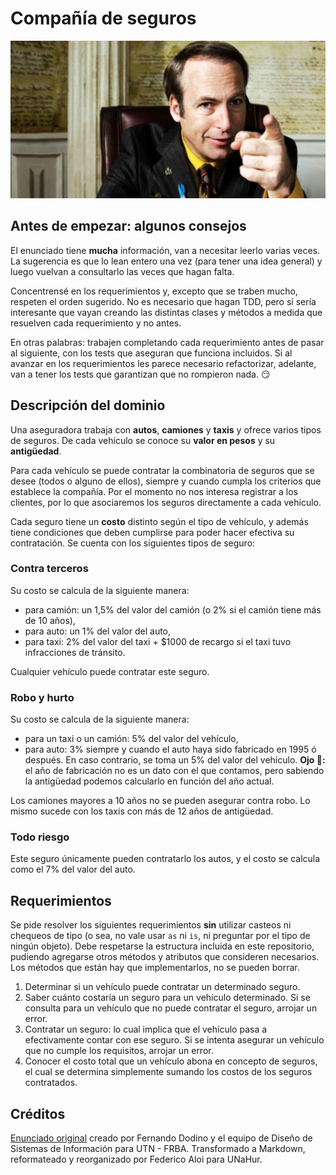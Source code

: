 # Compañía de seguros

![Saul](assets/saul.jpg)

## Antes de empezar: algunos consejos

El enunciado tiene **mucha** información, van a necesitar leerlo varias veces. La sugerencia es que lo lean entero una vez (para tener una idea general) y luego vuelvan a consultarlo las veces que hagan falta.

Concentrensé en los requerimientos y, excepto que se traben mucho, respeten el orden sugerido. No es necesario que hagan TDD, pero sí sería interesante que vayan creando las distintas clases y métodos a medida que resuelven cada requerimiento y no antes. 

En otras palabras: trabajen completando cada requerimiento antes de pasar al siguiente, con los tests que aseguran que funciona incluidos. Si al avanzar en los requerimientos les parece necesario refactorizar, adelante, van a tener los tests que garantizan que no rompieron nada. :smirk: 

## Descripción del dominio

Una aseguradora trabaja con **autos**, **camiones** y **taxis** y ofrece varios tipos de seguros. De cada vehículo se conoce su **valor en pesos** y su **antigüedad**.

Para cada vehículo se puede contratar la combinatoria de seguros que se desee (todos o alguno de ellos), siempre y cuando cumpla los criterios que establece la compañía. Por el momento no nos interesa registrar a los clientes, por lo que asociaremos los seguros directamente a cada vehículo.

Cada seguro tiene un **costo** distinto según el tipo de vehículo, y además tiene condiciones que deben cumplirse para poder hacer efectiva su contratación. Se cuenta con los siguientes tipos de seguro:

### Contra terceros

Su costo se calcula de la siguiente manera:
* para camión: un 1,5% del valor del camión (o 2% si el camión tiene más de 10 años),
* para auto: un 1% del valor del auto,
* para taxi: 2% del valor del taxi + $1000 de recargo si el taxi tuvo infracciones de tránsito.

Cualquier vehículo puede contratar este seguro.

### Robo y hurto

Su costo se calcula de la siguiente manera:
* para un taxi o un camión: 5% del valor del vehículo,
* para auto: 3% siempre y cuando el auto haya sido fabricado en 1995 ó después. En caso contrario, se toma un 5% del valor del vehículo. **Ojo :eyes::** el año de fabricación no es un dato con el que contamos, pero sabiendo la antigüedad podemos calcularlo en función del año actual.

Los camiones mayores a 10 años no se pueden asegurar contra robo. Lo mismo sucede con los taxis con más de 12 años de antigüedad.

### Todo riesgo

Este seguro únicamente pueden contratarlo los autos, y el costo se calcula como el 7% del valor del auto.

## Requerimientos

Se pide resolver los siguientes requerimientos **sin** utilizar casteos ni chequeos de tipo (o sea, no vale usar `as` ni `is`, ni preguntar por el tipo de ningún objeto). Debe respetarse la estructura incluida en este repositorio, pudiendo agregarse otros métodos y atributos que consideren necesarios. Los métodos que están hay que implementarlos, no se pueden borrar.

1. Determinar si un vehículo puede contratar un determinado seguro.
1. Saber cuánto costaría un seguro para un vehículo determinado. Si se consulta para un vehículo que no puede contratar el seguro, arrojar un error.
1. Contratar un seguro: lo cual implica que el vehículo pasa a efectivamente contar con ese seguro. Si se intenta asegurar un vehículo que no cumple los requisitos, arrojar un error.
1. Conocer el costo total que un vehículo abona en concepto de seguros, el cual se determina simplemente sumando los costos de los seguros contratados.

## Créditos

[Enunciado original](https://sites.google.com/site/utndesign/material/guia-de-ejercicios/guia-objetos-patrones/seguros) creado por Fernando Dodino y el equipo de Diseño de Sistemas de Información para UTN - FRBA. Transformado a Markdown, reformateado y reorganizado por Federico Aloi para UNaHur.
